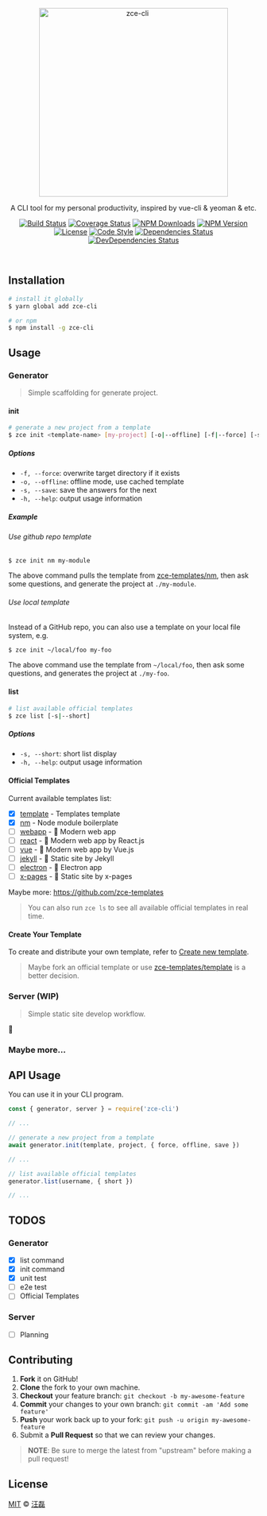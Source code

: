 <p align="center">
  <a href="http://cli.zce.me"><img src="http://cli.zce.me/assets/logo.png" alt="zce-cli" height="380"></a>
  <p align="center">A CLI tool for my personal productivity, inspired by vue-cli &amp; yeoman &amp; etc.</p>
</p>
<p align="center">
  <a href="https://travis-ci.org/zce/zce-cli"><img src="https://img.shields.io/travis/zce/zce-cli.svg" alt="Build Status"></a>
  <a href="https://codecov.io/gh/zce/zce-cli"><img src="https://img.shields.io/codecov/c/github/zce/zce-cli.svg" alt="Coverage Status"></a>
  <a href="https://npmjs.org/package/zce-cli"><img src="https://img.shields.io/npm/dm/zce-cli.svg" alt="NPM Downloads"></a>
  <a href="https://npmjs.org/package/zce-cli"><img src="https://img.shields.io/npm/v/zce-cli.svg" alt="NPM Version"></a>
  <br>
  <a href="https://github.com/zce/zce-cli/blob/master/LICENSE"><img src="https://img.shields.io/npm/l/zce-cli.svg" alt="License"></a>
  <a href="http://standardjs.com"><img src="https://img.shields.io/badge/code_style-standard-brightgreen.svg" alt="Code Style"></a>
  <a href="https://david-dm.org/zce/zce-cli"><img src="https://img.shields.io/david/zce/zce-cli.svg" alt="Dependencies Status"></a>
  <a href="https://david-dm.org/zce/zce-cli?type=dev"><img src="https://img.shields.io/david/dev/zce/zce-cli.svg" alt="DevDependencies Status"></a>
</p>
<br>

## Installation

```sh
# install it globally
$ yarn global add zce-cli

# or npm
$ npm install -g zce-cli
```

## Usage

### Generator

> Simple scaffolding for generate project.

#### init

```sh
# generate a new project from a template
$ zce init <template-name> [my-project] [-o|--offline] [-f|--force] [-s|--save]
```
##### Options

- `-f, --force`: overwrite target directory if it exists
- `-o, --offline`: offline mode, use cached template
- `-s, --save`: save the answers for the next
- `-h, --help`: output usage information

##### Example

###### Use github repo template

```sh
$ zce init nm my-module
```

The above command pulls the template from [zce-templates/nm](https://github.com/zce-templates/nm), then ask some questions, and generate the project at `./my-module`.

###### Use local template

Instead of a GitHub repo, you can also use a template on your local file system, e.g.

```sh
$ zce init ~/local/foo my-foo
```

The above command use the template from `~/local/foo`, then ask some questions, and generates the project at `./my-foo`.

#### list

```sh
# list available official templates
$ zce list [-s|--short]
```

##### Options

- `-s, --short`: short list display
- `-h, --help`: output usage information

#### Official Templates

Current available templates list:

- [x] [template](https://github.com/zce-templates/template) - Templates template
- [x] [nm](https://github.com/zce-templates/nm) - Node module boilerplate
- [ ] [webapp](https://github.com/zce-templates/webapp) - :construction: Modern web app
- [ ] [react](https://github.com/zce-templates/react) - :construction: Modern web app by React.js
- [ ] [vue](https://github.com/zce-templates/vue) - :construction: Modern web app by Vue.js
- [ ] [jekyll](https://github.com/zce-templates/jekyll) - :construction: Static site by Jekyll
- [ ] [electron](https://github.com/zce-templates/electron) - :construction: Electron app
- [ ] [x-pages](https://github.com/zce-templates/x-pages) - :construction: Static site by x-pages

Maybe more: https://github.com/zce-templates

> You can also run `zce ls` to see all available official templates in real time.

#### Create Your Template

To create and distribute your own template, refer to [Create new template](doc/create-template.md).

> Maybe fork an official template or use [zce-templates/template](https://github.com/zce-templates/template) is a better decision.

### Server (WIP)

> Simple static site develop workflow.

:construction:

### Maybe more...

## API Usage

You can use it in your CLI program.

```js
const { generator, server } = require('zce-cli')

// ...

// generate a new project from a template
await generator.init(template, project, { force, offline, save })

// ...

// list available official templates
generator.list(username, { short })

// ...
```

## TODOS

### Generator

- [x] list command
- [x] init command
- [x] unit test
- [ ] e2e test
- [ ] Official Templates

### Server

- [ ] Planning

## Contributing

1. **Fork** it on GitHub!
2. **Clone** the fork to your own machine.
3. **Checkout** your feature branch: `git checkout -b my-awesome-feature`
4. **Commit** your changes to your own branch: `git commit -am 'Add some feature'`
5. **Push** your work back up to your fork: `git push -u origin my-awesome-feature`
6. Submit a **Pull Request** so that we can review your changes.

> **NOTE**: Be sure to merge the latest from "upstream" before making a pull request!

## License

[MIT](LICENSE) &copy; [汪磊](https://zce.me/)



[travis-image]: https://img.shields.io/travis/zce/zce-cli.svg
[travis-url]: https://travis-ci.org/zce/zce-cli
[codecov-image]: https://img.shields.io/codecov/c/github/zce/zce-cli.svg
[codecov-url]: https://codecov.io/gh/zce/zce-cli
[downloads-image]: https://img.shields.io/npm/dm/zce-cli.svg
[downloads-url]: https://npmjs.org/package/zce-cli
[version-image]: https://img.shields.io/npm/v/zce-cli.svg
[version-url]: https://npmjs.org/package/zce-cli
[license-image]: https://img.shields.io/npm/l/zce-cli.svg
[license-url]: https://github.com/zce/zce-cli/blob/master/LICENSE
[dependency-image]: https://img.shields.io/david/zce/zce-cli.svg
[dependency-url]: https://david-dm.org/zce/zce-cli
[devdependency-image]: https://img.shields.io/david/dev/zce/zce-cli.svg
[devdependency-url]: https://david-dm.org/zce/zce-cli?type=dev
[style-image]: https://img.shields.io/badge/code_style-standard-brightgreen.svg
[style-url]: http://standardjs.com
